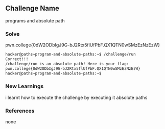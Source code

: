 
## Challenge Name
programs and absolute path

### Solve
pwn.college{0dW2ODbIgJ9G-bJ2Rtx5flUfPbF.QX1QTN0wSMzEzNzEzW}

```bash
hacker@paths~program-and-absolute-paths:~$ /challenge/run
Correct!!!
/challenge/run is an absolute path! Here is your flag:
pwn.college{0dW2ODbIgJ9G-bJ2Rtx5flUfPbF.QX1QTN0wSMzEzNzEzW}
hacker@paths~program-and-absolute-paths:~$
```

### New Learnings
i learnt how to execute the challenge by executing it absolute paths

### References 
none
